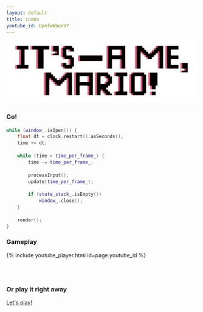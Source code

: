 ```yaml
---
layout: default
title: index
youtube_id: DpmfwWbonVY
---
```


![IT'S-A ME, MARIO](/assets/img/its_mario.png)

### Go!

```c++
while (window_.isOpen()) {
    float dt = clock.restart().asSeconds();
    time += dt;
	
    while (time > time_per_frame_) {
        time -= time_per_frame_;
        
        processInput();
        update(time_per_frame_);

        if (state_stack_.isEmpty())
            window_.close();
    }

    render();
}
```

### Gameplay

{% include youtube_player.html id=page.youtube_id %}

<br/><br/>

### Or play it right away

[Let's play!](play/)